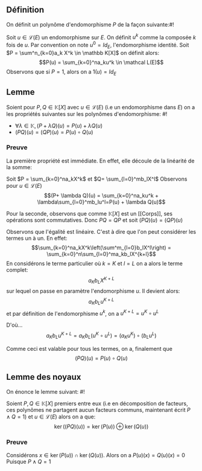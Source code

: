 ## Définition
On définit un polynôme d'endomorphisme $P$ de la façon suivante:#!

Soit $u \in \mathcal L(E)$ un endomorphisme sur $E$. On définit $u^k$ comme la composée $k$ fois de $u$. Par convention on note $u^0 = Id_E$, l'endomorphisme identité.
Soit $P = \sum^n_{k=0}a_k X^k \in \mathbb K[X]$ on définit alors: $$P(u) = \sum_{k=0}^na_ku^k \in \mathcal L(E)$$ Observons que si $P = 1$, alors on a $1(u) = Id_E$

## Lemme
Soient pour $P, Q \in \mathbb K[X]$ avec $u \in \mathcal L(E)$ (i.e un endomorphisme dans $E$) on a les propriétés suivantes sur les polynômes d'endomorphisme: #!

- $\forall \lambda \in \mathbb K, (P+\lambda Q)(u) = P(u) + \lambda Q(u)$
- $(PQ)(u) = (QP)(u) = P(u) \circ Q (u)$

### Preuve

La première propriété est immédiate. En effet, elle découle de la linéarité de la somme:

Soit $P = \sum_{k=0}^na_kX^k$ et $Q= \sum_{l=0}^mb_lX^l$
Observons pour $u \in \mathcal L(E)$
$$(P+ \lambda Q)(u) = \sum_{k=0}^na_ku^k + \lambda\sum_{l=0}^mb_lu^l=P(u) + \lambda Q(u)$$

Pour la seconde, observons que comme $\mathbb K[X]$ est un [[Corps]], ses opérations sont commutatives. Donc $PQ = QP$ et soit $(PQ)(u) = (QP)(u)$ 

Observons que l'égalité est linéaire. C'est à dire que l'on peut considérer les termes un à un.
En effet:
$$\sum_{k=0}^na_kX^k\left(\sum^m_{l=0}b_lX^l\right) = \sum_{k=0}^n\sum_{l=0}^ma_kb_lX^{k+l}$$
En considérons le terme particulier où $k=K$ et $l=L$ on a alors le terme complet:
$$a_Kb_LX^{K+L}$$ sur lequel on passe en paramètre l'endomorphisme $u$. Il devient alors:
$$a_Kb_Lu^{K+L}$$et par définition de l'endomorphisme $u^k$, on a $u^{K+L} = u^K \circ u^L$

D'où...
$$a_Kb_Lu^{K+L} = a_Kb_L (u^K \circ u^L) = (a_Ku^K) \circ (b_Lu^L)$$

Comme ceci est valable pour tous les termes, on a, finalement que
$$(PQ)(u) = P(u) \circ Q(u)$$


## Lemme des noyaux
On énonce le lemme suivant: #!

Soient $P,Q \in \mathbb K[X]$ premiers entre eux (i.e en décomposition de facteurs, ces polynômes ne partagent aucun facteurs communs, maintenant écrit $P\wedge Q = 1$) et $u \in \mathcal L(E)$ alors on a que: $$\ker((PQ)(u)) = \ker(P(u)) \oplus \ker(Q(u))$$

### Preuve
Considérons $x \in \ker(P(u)) \cap \ker(Q(u))$. Alors on a $P(u)(x) = Q(u)(x) = 0$
Puisque $P \wedge Q = 1$ 